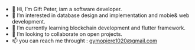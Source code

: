 - 👋 Hi, I’m Gift Peter, iam a software developer.
- 👀 I’m interested in database design and implementation and mobie& web development.
- 🌱 I’m currently learning blockchain development and flutter framework.
- 💞️ I’m looking to collaborate on open projects.
- 📫 you can reach me throught : gymopiere1020@gmail.com

<!---
Gymo1590/Gymo1590 is a ✨ special ✨ repository because its `README.md` (this file) appears on your GitHub profile.
You can click the Preview link to take a look at your changes.
--->
